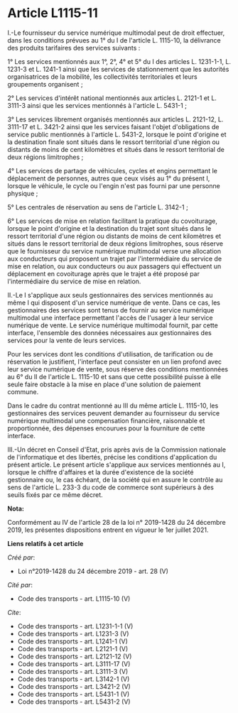 # Article L1115-11

I.-Le fournisseur du service numérique multimodal peut de droit effectuer, dans les conditions prévues au 1° du I de
l'article L. 1115-10, la délivrance des produits tarifaires des services suivants : 

1° Les services mentionnés aux 1°, 2°, 4° et 5° du I des articles L. 1231-1-1, L. 1231-3 et L. 1241-1 ainsi que les services
de stationnement que les autorités organisatrices de la mobilité, les collectivités territoriales et leurs groupements
organisent ; 

2° Les services d'intérêt national mentionnés aux articles L. 2121-1 et L. 3111-3 ainsi que les services mentionnés à
l'article L. 5431-1 ; 

3° Les services librement organisés mentionnés aux articles L. 2121-12, L. 3111-17 et L. 3421-2 ainsi que les services
faisant l'objet d'obligations de service public mentionnés à l'article L. 5431-2, lorsque le point d'origine et la
destination finale sont situés dans le ressort territorial d'une région ou distants de moins de cent kilomètres et situés
dans le ressort territorial de deux régions limitrophes ; 

4° Les services de partage de véhicules, cycles et engins permettant le déplacement de personnes, autres que ceux visés au 1°
du présent I, lorsque le véhicule, le cycle ou l'engin n'est pas fourni par une personne physique ; 

5° Les centrales de réservation au sens de l'article L. 3142-1 ; 

6° Les services de mise en relation facilitant la pratique du covoiturage, lorsque le point d'origine et la destination du
trajet sont situés dans le ressort territorial d'une région ou distants de moins de cent kilomètres et situés dans le ressort
territorial de deux régions limitrophes, sous réserve que le fournisseur du service numérique multimodal verse une allocation
aux conducteurs qui proposent un trajet par l'intermédiaire du service de mise en relation, ou aux conducteurs ou aux
passagers qui effectuent un déplacement en covoiturage après que le trajet a été proposé par l'intermédiaire du service de
mise en relation. 

II.-Le I s'applique aux seuls gestionnaires des services mentionnés au même I qui disposent d'un service numérique de vente.
Dans ce cas, les gestionnaires des services sont tenus de fournir au service numérique multimodal une interface permettant
l'accès de l'usager à leur service numérique de vente. Le service numérique multimodal fournit, par cette interface,
l'ensemble des données nécessaires aux gestionnaires des services pour la vente de leurs services. 

Pour les services dont les conditions d'utilisation, de tarification ou de réservation le justifient, l'interface peut
consister en un lien profond avec leur service numérique de vente, sous réserve des conditions mentionnées au 6° du II de
l'article L. 1115-10 et sans que cette possibilité puisse à elle seule faire obstacle à la mise en place d'une solution de
paiement commune. 

Dans le cadre du contrat mentionné au III du même article L. 1115-10, les gestionnaires des services peuvent demander au
fournisseur du service numérique multimodal une compensation financière, raisonnable et proportionnée, des dépenses encourues
pour la fourniture de cette interface. 

III.-Un décret en Conseil d'Etat, pris après avis de la Commission nationale de l'informatique et des libertés, précise les
conditions d'application du présent article. Le présent article s'applique aux services mentionnés au I, lorsque le chiffre
d'affaires et la durée d'existence de la société gestionnaire ou, le cas échéant, de la société qui en assure le contrôle au
sens de l'article L. 233-3 du code de commerce sont supérieurs à des seuils fixés par ce même décret.

**Nota:**

Conformément au IV de l'article 28 de la loi n° 2019-1428 du 24 décembre 2019, les présentes dispositions entrent en vigueur
le 1er juillet 2021.

**Liens relatifs à cet article**

_Créé par_:

  - Loi n°2019-1428 du 24 décembre 2019 - art. 28 (V)

_Cité par_:

  - Code des transports - art. L1115-10 (V)

_Cite_:

  - Code des transports - art. L1231-1-1 (V)
  - Code des transports - art. L1231-3 (V)
  - Code des transports - art. L1241-1 (V)
  - Code des transports - art. L2121-1 (V)
  - Code des transports - art. L2121-12 (V)
  - Code des transports - art. L3111-17 (V)
  - Code des transports - art. L3111-3 (V)
  - Code des transports - art. L3142-1 (V)
  - Code des transports - art. L3421-2 (V)
  - Code des transports - art. L5431-1 (V)
  - Code des transports - art. L5431-2 (V)
